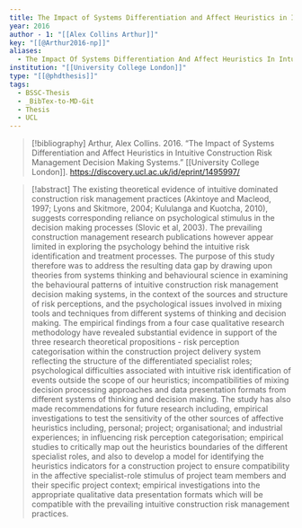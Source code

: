 ```yaml
---
title: The Impact of Systems Differentiation and Affect Heuristics in Intuitive Construction Risk Management Decision Making Systems
year: 2016
author - 1: "[[Alex Collins Arthur]]"
key: "[[@Arthur2016-np]]"
aliases:
  - The Impact Of Systems Differentiation And Affect Heuristics In Intuitive Construction Risk Management Decision Making Systems
institution: "[[University College London]]"
type: "[[@phdthesis]]"
tags:
  - BSSC-Thesis
  - _BibTex-to-MD-Git
  - Thesis
  - UCL
---
```


> [!bibliography]
> Arthur, Alex Collins. 2016. “The Impact of Systems Differentiation and Affect Heuristics in Intuitive Construction Risk Management Decision Making Systems.” [[University College London]]. https://discovery.ucl.ac.uk/id/eprint/1495997/

> [!abstract]
> The existing theoretical evidence of intuitive dominated construction risk management practices (Akintoye and Macleod, 1997; Lyons and Skitmore, 2004; Kululanga and Kuotcha, 2010), suggests corresponding reliance on psychological stimulus in the decision making processes (Slovic et al, 2003). The prevailing construction management research publications however appear limited in exploring the psychology behind the intuitive risk identification and treatment processes. The purpose of this study therefore was to address the resulting data gap by drawing upon theories from systems thinking and behavioural science in examining the behavioural patterns of intuitive construction risk management decision making systems, in the context of the sources and structure of risk perceptions, and the psychological issues involved in mixing tools and techniques from different systems of thinking and decision making. The empirical findings from a four case qualitative research methodology have revealed substantial evidence in support of the three research theoretical propositions -  risk perception categorisation within the construction project delivery system reflecting the structure of the differentiated specialist roles; psychological difficulties associated with intuitive risk identification of events outside the scope of our heuristics; incompatibilities of mixing decision processing approaches and data presentation formats from different systems of thinking and decision making. The study has also made recommendations for future research including, empirical investigations to test the sensitivity of the other sources of affective heuristics including, personal; project; organisational; and industrial experiences; in influencing risk perception categorisation; empirical studies to critically map out the heuristics boundaries of the different specialist roles, and also to develop a model for identifying the heuristics indicators for a construction project to ensure compatibility in the affective specialist-role stimulus of project team members and their specific project context; empirical investigations into the appropriate qualitative data presentation formats which will be compatible with the prevailing intuitive construction risk management practices.